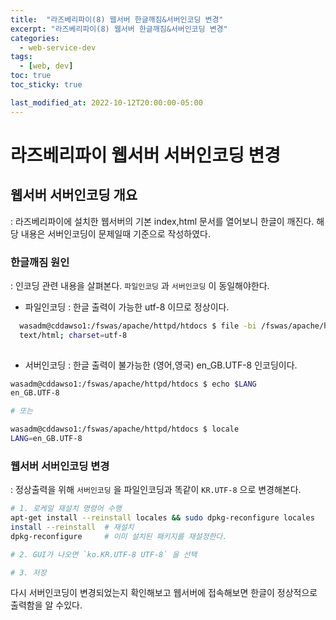 ```yaml
---
title:  "라즈베리파이(8) 웹서버 한글깨짐&서버인코딩 변경"
excerpt: "라즈베리파이(8) 웹서버 한글깨짐&서버인코딩 변경"
categories:
  - web-service-dev
tags:
  - [web, dev]
toc: true
toc_sticky: true

last_modified_at: 2022-10-12T20:00:00-05:00
---
```


# 라즈베리파이 웹서버 서버인코딩 변경
## 웹서버 서버인코딩 개요
  : 라즈베리파이에 설치한 웹서버의 기본 index,html 문서를 열어보니 한글이 깨진다. 해당 내용은 서버인코딩이 문제일때 기준으로 작성하였다.

### 한글깨짐 원인
  : 인코딩 관련 내용을 살펴본다. `파일인코딩` 과 `서버인코딩` 이 동일해야한다.

- 파일인코딩
  : 한글 출력이 가능한 utf-8 이므로 정상이다.

```bash
  wasadm@cddawso1:/fswas/apache/httpd/htdocs $ file -bi /fswas/apache/httpd/htdocs/index.html 
  text/html; charset=utf-8
  
```

- 서버인코딩
  : 한글 출력이 불가능한  (영어,영국) en_GB.UTF-8 인코딩이다.

```bash
wasadm@cddawso1:/fswas/apache/httpd/htdocs $ echo $LANG
en_GB.UTF-8

# 또는 

wasadm@cddawso1:/fswas/apache/httpd/htdocs $ locale
LANG=en_GB.UTF-8

```


### 웹서버 서버인코딩 변경
  : 정상출력을 위해 `서버인코딩` 을 파일인코딩과 똑같이 `KR.UTF-8` 으로 변경해본다.

```bash
# 1. 로케일 재설치 명령어 수행
apt-get install --reinstall locales && sudo dpkg-reconfigure locales
install --reinstall  # 재설치
dpkg-reconfigure     # 이미 설치된 패키지를 재설정한다.

# 2. GUI가 나오면 `ko.KR.UTF-8 UTF-8` 을 선택

# 3. 저장

```

다시 서버인코딩이 변경되었는지 확인해보고 웹서버에 접속해보면 한글이 정상적으로 출력함을 알 수있다.

